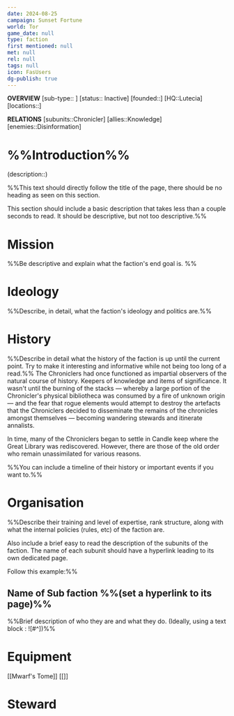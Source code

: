 ```yaml
---
date: 2024-08-25
campaign: Sunset Fortune
world: Tor
game_date: null
type: faction
first mentioned: null
met: null
rel: null
tags: null
icon: FasUsers
dg-publish: true
---
```

**OVERVIEW**
[sub-type:: ]
[status:: Inactive]
[founded::]
[HQ::Lutecia]
[locations::]

**RELATIONS**
[subunits::Chronicler]
[allies::Knowledge]
[enemies::Disinformation]

# %%Introduction%%
(description::)

%%This text should directly follow the title of the page, there should be no heading as seen on this section.

This section should include a basic description that takes less than a couple seconds to read. It should be descriptive, but not too descriptive.%%

# Mission

%%Be descriptive and explain what the faction's end goal is.
%%
# Ideology
%%Describe, in detail, what the faction's ideology and politics are.%%

# History
%%Describe in detail what the history of the faction is up until the current point. Try to make it interesting and informative while not being too long of a read.%%
The Chroniclers had once functioned as impartial observers of the natural course of history.  Keepers of knowledge and items of significance.  It wasn't until the burning of the stacks — whereby a large portion of the Chronicler's physical bibliotheca was consumed by a fire of unknown origin — and the fear that rogue elements would attempt to destroy the artefacts that the Chroniclers decided to disseminate the remains of the chronicles amongst themselves — becoming wandering stewards and itinerate annalists.

In time, many of the Chroniclers began to settle in Candle keep where the Great Library was rediscovered.  However, there are those of the old order who remain unassimilated for various reasons.


%%You can include a timeline of their history or important events if you want to.%%

# Organisation

%%Describe their training and level of expertise, rank structure, along with what the internal policies (rules, etc) of the faction are.

Also include a brief easy to read the description of the subunits of the faction. The name of each subunit should have a hyperlink leading to its own dedicated page.

Follow this example:%%

## Name of Sub faction %%(set a hyperlink to its page)%%

%%Brief description of who they are and what they do.  (Ideally, using a text block : ![#^])%%

# Equipment
[[Mwarf's Tome]]
[[]]
# Steward